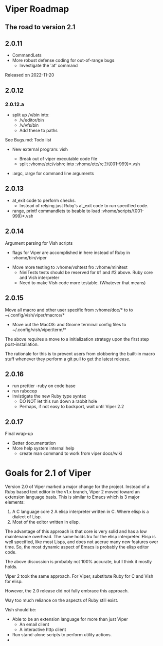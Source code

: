 # Viper Roadmap

## The road to version 2.1

## 2.0.11

- CommandLets
- More robust defense coding for out-of-range bugs
  * Investigate the 'at' command


Released on 2022-11-20


## 2.0.12

### 2.0.12.a

- split up /v/bin  into:
  * /v/editor/bin
  * /v/vfs/bin
  * Add these to paths

See Bugs.md: Todo list

- New external program: vish
  * Break out of viper executable code file
  * split :vhome/etc/vishrc into :vhome/etc/rc.?/{001-999}*.vsh



- :argc, :argv for command line arguments

## 2.0.13

- at_exit code to perform checks.
  * Instead of relying just Ruby's at_exit code to run specified code.
- range, printf  commandlets to beable to load :vhome/scripts/{001-999}*.vsh

## 2.0.14

Argument parsing  for Vish scripts
  * flags for Viper are accomplished in here instead of Ruby in :vhome/bin/viper
- Move more testing to :vhome/vshtest fro :vhome/minitest
  * NiniTests tests  should be reserved for #1 and #2 above. Ruby core and Vish interpreter
  * Need to make Vish code more testable. (Whatever that means)


## 2.0.15

Move all macro and other user specific from :vhome/doc/* to to ~/.config/vish/viper/macros/*
- Move out the MacOS: and Gnome terminal config files to ~/.config/vish/viper/term/*

The above requires  a move to a initialization strategy upon the first step post-installation.

The rationale for this is to prevent users  from clobbering the built-in macro stuff
whenever they perform a git pull to get the latest release.


## 2.0.16

- run prettier -ruby on code base
- run rubocop
- Invistigate the new Ruby type syntax
  * DO NOT let this run down a rabbit hole
  * Perhaps, if not easy to backport, wait until Viper 2.2


## 2.0.17

Final wrap-up 

- Better documentation
- More help system internal help
  * create man command to work from viper docs/wiki




# Goals for 2.1 of Viper

Version 2.0 of Viper marked a major change for the project.
Instead of a Ruby based text editor in the v1.x branch, Viper 2 moved toward an extension language basis.
This is similar to Emacs which is 3 major elements:

1. A C language core
2 A elisp interpreter written in C. Where elisp is a dialect of Lisp.
3. Most of the editor written in elisp.

The advantage of this approach is that core is very solid and has a low maintenance
overhead. The same holds tru for the elisp interpreter.
Elisp is well specified, like most Lisps, and does not accrue many new features over time.
So, the most dynamic aspect of Emacs is probably the  elisp editor code.

The above discussion is probably not 100% accurate, but I think it mostly holds.

Viper 2 took the same approach. For Viper, substitute Ruby for C and Vish for elisp.

However, the 2.0 release did not fully embrace this approach.

Way too much reliance on the aspects of Ruby still exist.

Vish should be:

- Able to be an extension language for more than just Viper
  * An email client
  * A interactive http client
- Run stand-alone scripts to perform utility actions.
- 
